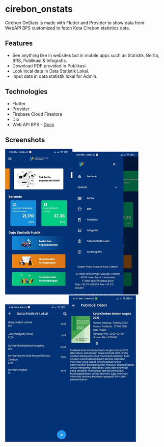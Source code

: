 # cirebon_onstats

Cirebon OnStats is made with Flutter and Provider to show data from WebAPI BPS customized to fetch Kota Cirebon statistics data.

## Features
- See anything like in websites but in mobile apps such as Statistik, Berita, BRS, Publikasi & Infografis.
- Download PDF provided in Publikasi.
- Look local data in Data Statistik Lokal.
- Input data in data statistik lokal for Admin.

## Technologies

- Flutter
- Provider
- Firebase Cloud Firestore
- Dio
- Web API BPS - [Docs](https://webapi.bps.go.id/documentation/)

## Screenshots

![Homepage](./assets/screenshots/Picture1.jpg)![Homepage](./assets/screenshots/Picture2.jpg)![Homepage](./assets/screenshots/Picture3.jpg)![Homepage](./assets/screenshots/Picture4.jpg)

